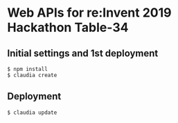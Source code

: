 # Web APIs for re:Invent 2019 Hackathon Table-34

## Initial settings and 1st deployment

```
$ npm install
$ claudia create
```

## Deployment

```
$ claudia update
```

